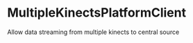 MultipleKinectsPlatformClient
=============================

Allow data streaming from multiple kinects to central source
